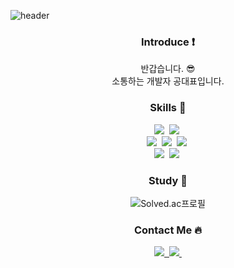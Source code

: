 ![header](https://capsule-render.vercel.app/api?type=waving&color=gradient&height=250&section=header&text=C5ng's%20Profile&fontSize=50)

<h3 align="center">Introduce ❗️</h3>
    <p align="center"> 
    반갑습니다. 😎 <br>
    소통하는 개발자 공대표입니다.
    </p>

<h3 align="center">Skills 📖 </h3>
    <p align="center">
        <img src="https://img.shields.io/badge/Java-007396?style=flat-square&logo=Java&logoColor=white"/>&nbsp
        <img src="https://img.shields.io/badge/Javascript-ffb13b?style=flat-square&logo=javascript&logoColor=white"/>&nbsp 
        <br>
        <img src="https://img.shields.io/badge/Spring-6DB33F?style=flat-square&logo=Spring&logoColor=white"/>&nbsp
        <img src="https://img.shields.io/badge/SpringBoot-6DB33F?style=flat-square&logo=SpringBoot&logoColor=white"/>&nbsp
        <img src="https://img.shields.io/badge/SpringSecurity-6DB33F?style=flat-square&logo=springsecurity&logoColor=white">&nbsp
        <br>
        <img src="https://img.shields.io/badge/MySQL-E6B91E?style=flat-square&logo=MySql&logoColor=white"/>&nbsp 
        <img src="https://img.shields.io/badge/AWS-232F3E?style=flat-square&logo=AmazonAWS&logoColor=white"/>&nbsp 
    </p>

<h3 align="center">Study 📖 </h3>
<p align="center">
 <img src="http://mazassumnida.wtf/api/mini/generate_badge?boj=kongdp" alt="Solved.ac프로필">
</p>


<h3 align="center">Contact Me 🔥</h3>
    <p align="center">
        <a href="https://www.instagram.com/c_5ng"><img src="https://img.shields.io/badge/Instagram-%23E4405F.svg?style=flat-square&logo=Instagram&logoColor=white&link=https://www.instagram.com/c_5ng"/>&nbsp 
        <a href="mailto:c5ngdp@gmai.com"><img src="https://img.shields.io/badge/Gmail-D14836.svg?style=flat-square&logo=gmail&logoColor=white&link=mailto:c5ngdp@gmai.com"/>&nbsp 
    </p>
